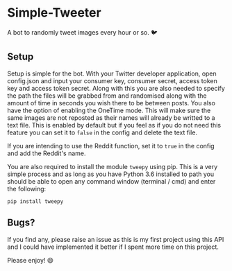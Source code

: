 # Simple-Tweeter

A bot to randomly tweet images every hour or so. 🐦

## Setup

Setup is simple for the bot. With your Twitter developer application, open config.json and input your consumer key, consumer secret, access token key and access token secret. Along with this you are also needed to specify the path the files will be grabbed from and randomised along with the amount of time in seconds you wish there to be between posts. You also have the option of enabling the OneTime mode. This will make sure the same images are not reposted as their names will already be writted to a text file. This is enabled by default but if you feel as if you do not need this feature you can set it to `false` in the config and delete the text file.

If you are intending to use the Reddit function, set it to `true` in the config and add the Reddit's name.

You are also required to install the module `tweepy` using pip. This is a very simple process and as long as you have Python 3.6 installed to path you should be able to open any command window (terminal / cmd) and enter the following:

`pip install tweepy`

## Bugs?

If you find any, please raise an issue as this is my first project using this API and I could have implemented it better if I spent more time on this project. 

Please enjoy! 😄
